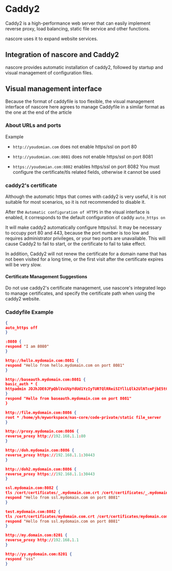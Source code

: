 # Caddy2

Caddy2 is a high-performance web server that can easily implement reverse proxy, load balancing, static file service and other functions.

nascore uses it to expand website services.

## Integration of nascore and Caddy2

nascore provides automatic installation of caddy2, followed by startup and visual management of configuration files.

## Visual management interface

Because the format of caddyfile is too flexible, the visual management interface of nascore here agrees to manage Caddyfile in a similar format as the one at the end of the article

### About URLs and ports

Example

- `http://youdomian.com` does not enable https/ssl on port 80

- `http://youdomian.com:8081` does not enable https/ssl on port 8081

- `https://youdomian.com:8082` enables https/ssl on port 8082 You must configure the certificate/tls related fields, otherwise it cannot be used

### caddy2's certificate

Although the automatic https that comes with caddy2 is very useful, it is not suitable for most scenarios, so it is not recommended to disable it.

After the `Automatic configuration of HTTPS` in the visual interface is enabled, it corresponds to the default configuration of caddy `auto_https on`

It will make caddy2 automatically configure https/ssl. It may be necessary to occupy port 80 and 443, because the port number is too low and requires administrator privileges, or your two ports are unavailable. This will cause Caddy2 to fail to start, or the certificate to fail to take effect.

In addition, Caddy2 will not renew the certificate for a domain name that has not been visited for a long time, or the first visit after the certificate expires will be very slow.

#### Certificate Management Suggestions

Do not use caddy2's certificate management, use nascore's integrated lego to manage certificates, and specify the certificate path when using the caddy2 website.

### Caddyfile Example

```json
{
auto_https off
}

:8080 {
respond "I am 8080"
}

http://hello.mydomain.com:8081 {
respond "Hello from hello.mydomain.com on port 8081"
}

http://baseauth.mydomain.com:8081 {
basic_auth * {
httpadmin JDJhJDE0JFpQblVxUVpYdUd1YzIyTURTQlRRei5IYllLQlk2UlNTcmFjbE5tOUdrcDFsdll0VUtETHlt
}
respond "Hello from baseauth.mydomain.com on port 8081"
}

http://file.mydomain.com:8086 {
root * /home/yh/myworkspace/nas-core/code-private/static file_server
}

http://proxy.mydomain.com:8086 {
reverse_proxy http://192.168.1.1:80
}

http://doh.mydomain.com:8086 {
reverse_proxy https://192.168.1.1:30443
}

http://doh2.mydomain.com:8086 {
reverse_proxy https://192.168.1.1:30443
}

ssl.mydomain.com:8082 {
tls /cert/certificates/_.mydomain.com.crt /cert/certificates/_.mydomain.com.key
respond "Hello from ssl.mydomain.com on port 8081"
}

test.mydomain.com:8082 {
tls /cert/certificates/mydomain.com.crt /cert/certificates/mydomain.com.key
respond "Hello from ssl.mydomain.com on port 8081"
}

http://my.domain.com:8201 {
reverse_proxy http://192.168.1.1
}

http://yy.mydomain.com:8201 {
respond "sss"
}
```
